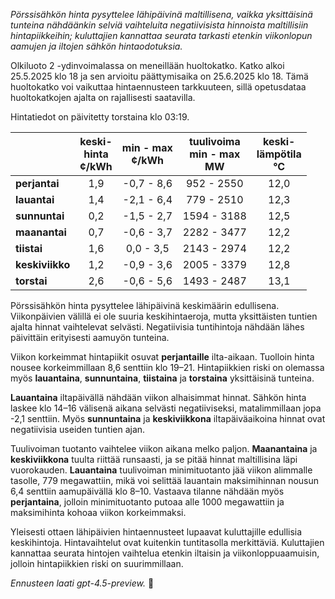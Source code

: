 *Pörssisähkön hinta pysyttelee lähipäivinä maltillisena, vaikka yksittäisinä tunteina nähdäänkin selviä vaihteluita negatiivisista hinnoista maltillisiin hintapiikkeihin; kuluttajien kannattaa seurata tarkasti etenkin viikonlopun aamujen ja iltojen sähkön hintaodotuksia.*

Olkiluoto 2 -ydinvoimalassa on meneillään huoltokatko. Katko alkoi 25.5.2025 klo 18 ja sen arvioitu päättymisaika on 25.6.2025 klo 18. Tämä huoltokatko voi vaikuttaa hintaennusteen tarkkuuteen, sillä opetusdataa huoltokatkojen ajalta on rajallisesti saatavilla.

Hintatiedot on päivitetty torstaina klo 03:19.

|             | keski-<br>hinta<br>¢/kWh | min - max<br>¢/kWh | tuulivoima<br>min - max<br>MW | keski-<br>lämpötila<br>°C |
|:------------|:------------------------:|:------------------:|:----------------------------:|:-------------------------:|
| **perjantai**   |           1,9            |    -0,7 - 8,6      |          952 - 2550           |           12,0            |
| **lauantai**    |           1,4            |    -2,1 - 6,4      |          779 - 2510           |           12,3            |
| **sunnuntai**   |           0,2            |    -1,5 - 2,7      |         1594 - 3188           |           12,5            |
| **maanantai**   |           0,7            |    -0,6 - 3,7      |         2282 - 3477           |           12,2            |
| **tiistai**     |           1,6            |     0,0 - 3,5      |         2143 - 2974           |           12,2            |
| **keskiviikko** |           1,2            |    -0,9 - 3,6      |         2005 - 3379           |           12,8            |
| **torstai**     |           2,6            |    -0,6 - 5,6      |         1493 - 2487           |           13,1            |

Pörssisähkön hinta pysyttelee lähipäivinä keskimäärin edullisena. Viikonpäivien välillä ei ole suuria keskihintaeroja, mutta yksittäisten tuntien ajalta hinnat vaihtelevat selvästi. Negatiivisia tuntihintoja nähdään lähes päivittäin erityisesti aamuyön tunteina.

Viikon korkeimmat hintapiikit osuvat **perjantaille** ilta-aikaan. Tuolloin hinta nousee korkeimmillaan 8,6 senttiin klo 19–21. Hintapiikkien riski on olemassa myös **lauantaina**, **sunnuntaina**, **tiistaina** ja **torstaina** yksittäisinä tunteina.

**Lauantaina** iltapäivällä nähdään viikon alhaisimmat hinnat. Sähkön hinta laskee klo 14–16 välisenä aikana selvästi negatiiviseksi, matalimmillaan jopa -2,1 senttiin. Myös **sunnuntaina** ja **keskiviikkona** iltapäiväaikoina hinnat ovat negatiivisia useiden tuntien ajan.

Tuulivoiman tuotanto vaihtelee viikon aikana melko paljon. **Maanantaina** ja **keskiviikkona** tuulta riittää runsaasti, ja se pitää hinnat maltillisina läpi vuorokauden. **Lauantaina** tuulivoiman minimituotanto jää viikon alimmalle tasolle, 779 megawattiin, mikä voi selittää lauantain maksimihinnan nousun 6,4 senttiin aamupäivällä klo 8–10. Vastaava tilanne nähdään myös **perjantaina**, jolloin minimituotanto putoaa alle 1000 megawattiin ja maksimihinta kohoaa viikon korkeimmaksi.

Yleisesti ottaen lähipäivien hintaennusteet lupaavat kuluttajille edullisia keskihintoja. Hintavaihtelut ovat kuitenkin tuntitasolla merkittäviä. Kuluttajien kannattaa seurata hintojen vaihtelua etenkin iltaisin ja viikonloppuaamuisin, jolloin hintapiikkien riski on suurimmillaan.

*Ennusteen laati gpt-4.5-preview.* 🍃
